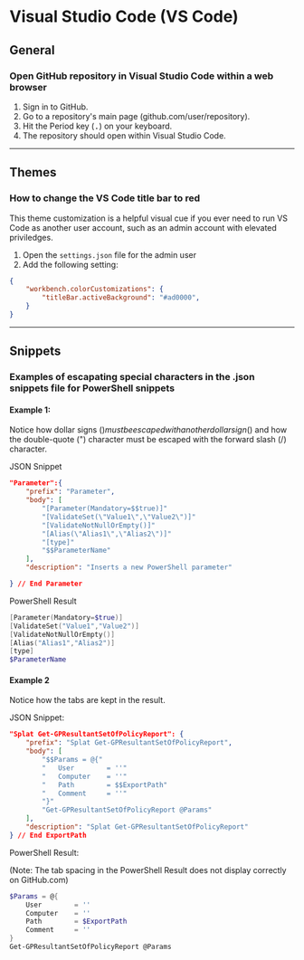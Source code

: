 # Visual Studio Code (VS Code)
## General
### Open GitHub repository in Visual Studio Code within a web browser
1. Sign in to GitHub.
2. Go to a repository's main page (github.com/user/repository).
3. Hit the Period key (<kbd>.</kbd>) on your keyboard.
4. The repository should open within Visual Studio Code.
---
## Themes
### How to change the VS Code title bar to red
This theme customization is a helpful visual cue if you ever need to run VS Code as another user account, such as an admin account with elevated priviledges.
1. Open the `settings.json` file for the admin user
2. Add the following setting:
```json
{
    "workbench.colorCustomizations": {
        "titleBar.activeBackground": "#ad0000",
    }
}
```
---
## Snippets

### Examples of escapating special characters in the .json snippets file for PowerShell snippets
#### Example 1:
Notice how dollar signs ($) must be escaped with another dollar sign ($) and how the double-quote (") character must be escaped with the forward slash (/) character.

JSON Snippet
```json
"Parameter":{
	"prefix": "Parameter",
	"body": [
		"[Parameter(Mandatory=$$true)]"
		"[ValidateSet(\"Value1\",\"Value2\")]"
		"[ValidateNotNullOrEmpty()]"
		"[Alias(\"Alias1\",\"Alias2\")]"
		"[type]"
		"$$ParameterName"
	],
	"description": "Inserts a new PowerShell parameter"

} // End Parameter
```
PowerShell Result
```powershell
[Parameter(Mandatory=$true)]
[ValidateSet("Value1","Value2")]
[ValidateNotNullOrEmpty()]
[Alias("Alias1","Alias2")]
[type]
$ParameterName
```

#### Example 2
Notice how the tabs are kept in the result.

JSON Snippet:
```json
"Splat Get-GPResultantSetOfPolicyReport": {
	"prefix": "Splat Get-GPResultantSetOfPolicyReport",
	"body": [
		"$$Params = @{"
		"	User		= ''"
		"	Computer	= ''"
		"	Path		= $$ExportPath"
		"	Comment	    = ''"
		"}"
		"Get-GPResultantSetOfPolicyReport @Params"
	],
	"description": "Splat Get-GPResultantSetOfPolicyReport"
} // End ExportPath
```
PowerShell Result:
 
 (Note: The tab spacing in the PowerShell Result does not display correctly on GitHub.com)
```powershell
$Params = @{
    User		= ''
    Computer	= ''
    Path		= $ExportPath
    Comment	    = ''
}
Get-GPResultantSetOfPolicyReport @Params
```